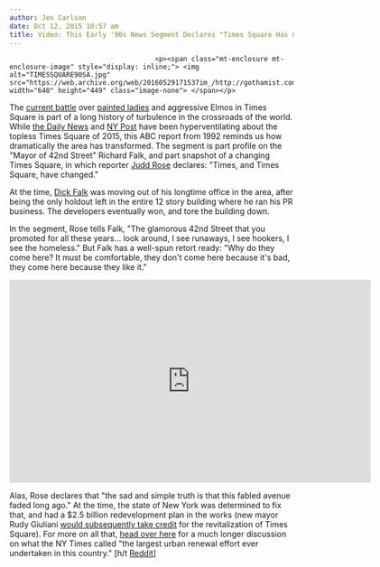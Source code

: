 ```yaml
---
author: Jen Carlson
date: Oct 12, 2015 10:57 am
title: Video: This Early '90s News Segment Declares "Times Square Has Changed"
---
```


	
										<p><span class="mt-enclosure mt-enclosure-image" style="display: inline;"> <img alt="TIMESSQUARE90SA.jpg" src="https://web.archive.org/web/20160529171537im_/http://gothamist.com/attachments/arts_jen/TIMESSQUARE90SA.jpg" width="640" height="449" class="image-none"> </span></p>

<p>The <a href="https://web.archive.org/web/20160529171537/http://gothamist.com/2015/10/01/times_square_desnudas.php">current battle</a> over <a href="https://web.archive.org/web/20160529171537/http://gothamist.com/tags/desnudas">painted ladies</a> and aggressive Elmos in Times Square is part of a long history of turbulence in the crossroads of the world. While <a href="https://web.archive.org/web/20160529171537/http://gothamist.com/2015/08/17/naked_times_square_struggle.php">the Daily News</a> and <a href="https://web.archive.org/web/20160529171537/http://gothamist.com/2015/08/30/ny_post_writer_goes_undercover_as_t.php">NY Post</a> have been hyperventilating about the topless Times Square of 2015, this ABC report from 1992 reminds us how dramatically the area has transformed. The segment is part profile on the &quot;Mayor of 42nd Street&quot; Richard Falk, and part snapshot of a changing Times Square, in which reporter <a href="https://web.archive.org/web/20160529171537/https://en.wikipedia.org/wiki/Judd_Rose">Judd Rose</a> declares: &quot;Times, and Times Square, have changed.&quot;</p>

<p>At the time, <a href="https://web.archive.org/web/20160529171537/http://www.nytimes.com/1994/01/30/obituaries/richard-falk-81-noted-publicist-known-for-his-outlandish-stunts.html">Dick Falk</a> was moving out of his longtime office in the area, after being the only holdout left in the entire 12 story building where he ran his PR business. The developers eventually won, and tore the building down.</p>

<p>In the segment, Rose tells Falk, &quot;The glamorous 42nd Street that you promoted for all these years... look around, I see runaways, I see hookers, I see the homeless.&quot; But Falk has a well-spun retort ready: &quot;Why do they come here? It must be comfortable, they don&apos;t come here because it&apos;s bad, they come here because they like it.&quot; </p>

<p><iframe width="640" height="360" src="https://web.archive.org/web/20160529171537if_/https://www.youtube.com/embed/5zpMpxFGRQA" frameborder="0" allowfullscreen></iframe></p>

<p>Alas, Rose declares that &quot;the sad and simple truth is that this fabled avenue faded long ago.&quot; At the time, the state of New York was determined to fix that, and had a $2.5 billion redevelopment plan in the works (new mayor Rudy Giuliani <a href="https://web.archive.org/web/20160529171537/http://www.cbsnews.com/news/did-giuliani-really-clean-up-times-square/">would subsequently take credit</a> for the revitalization of Times Square). For more on all that, <a href="https://web.archive.org/web/20160529171537/http://gothamist.com/2014/07/15/watch_this_1980s_discussion_about_c.php">head over here</a> for a much longer discussion on what the NY Times called &quot;the largest urban renewal effort ever undertaken in this country.&quot; [h/t <a href="https://web.archive.org/web/20160529171537/https://www.reddit.com/r/nyc/comments/3oczfs/jan_1992_report_on_the_changing_of_times_square/">Reddit</a>]</p>					
										
									
				